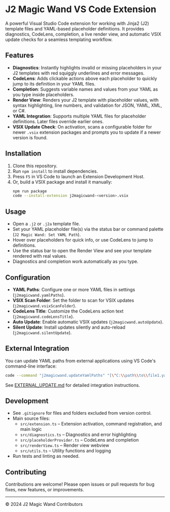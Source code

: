 # J2 Magic Wand VS Code Extension

A powerful Visual Studio Code extension for working with Jinja2 (J2) template files and YAML-based placeholder definitions. It provides diagnostics, CodeLens, completion, a live render view, and automatic VSIX update checks for a seamless templating workflow.

## Features

- **Diagnostics**: Instantly highlights invalid or missing placeholders in your J2 templates with red squiggly underlines and error messages.
- **CodeLens**: Adds clickable actions above each placeholder to quickly jump to its definition in your YAML files.
- **Completion**: Suggests variable names and values from your YAML as you type inside placeholders.
- **Render View**: Renders your J2 template with placeholder values, with syntax highlighting, line numbers, and validation for JSON, YAML, XML, or C#.
- **YAML Integration**: Supports multiple YAML files for placeholder definitions. Later files override earlier ones.
- **VSIX Update Check**: On activation, scans a configurable folder for newer `.vsix` extension packages and prompts you to update if a newer version is found.

## Installation

1. Clone this repository.
2. Run `npm install` to install dependencies.
3. Press `F5` in VS Code to launch an Extension Development Host.
4. Or, build a VSIX package and install it manually:
   ```sh
   npm run package
   code --install-extension j2magicwand-<version>.vsix
   ```

## Usage

- Open a `.j2` or `.j2a` template file.
- Set your YAML placeholder file(s) via the status bar or command palette (`J2 Magic Wand: Set YAML Path`).
- Hover over placeholders for quick info, or use CodeLens to jump to definitions.
- Use the status bar to open the Render View and see your template rendered with real values.
- Diagnostics and completion work automatically as you type.

## Configuration

- **YAML Paths**: Configure one or more YAML files in settings (`j2magicwand.yamlPaths`).
- **VSIX Scan Folder**: Set the folder to scan for VSIX updates (`j2magicwand.vsixScanFolder`).
- **CodeLens Title**: Customize the CodeLens action text (`j2magicwand.codeLensTitle`).
- **Auto Update**: Enable automatic VSIX updates (`j2magicwand.autoUpdate`).
- **Silent Update**: Install updates silently and auto-reload (`j2magicwand.silentUpdate`).

## External Integration

You can update YAML paths from external applications using VS Code's command-line interface:

```bash
code --command "j2magicwand.updateYamlPaths" "[\"C:\\path\\to\\file1.yaml\", \"C:\\path\\to\\file2.yaml\"]"
```

See [EXTERNAL_UPDATE.md](EXTERNAL_UPDATE.md) for detailed integration instructions.

## Development

- See `.gitignore` for files and folders excluded from version control.
- Main source files:
  - `src/extension.ts` – Extension activation, command registration, and main logic
  - `src/diagnostics.ts` – Diagnostics and error highlighting
  - `src/placeholderProvider.ts` – CodeLens and completion
  - `src/renderView.ts` – Render view webview
  - `src/utils.ts` – Utility functions and logging
- Run tests and linting as needed.

## Contributing

Contributions are welcome! Please open issues or pull requests for bug fixes, new features, or improvements.

---

© 2024 J2 Magic Wand Contributors 